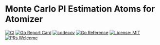 # Monte Carlo PI Estimation Atoms for Atomizer

[![CI](https://github.com/devnw/montecarlopi/workflows/CI/badge.svg)](https://github.com/devnw/montecarlopi/actions)
[![Go Report Card](https://goreportcard.com/badge/atomizer.io/montecarlopi)](https://goreportcard.com/report/atomizer.io/montecarlopi)
[![codecov](https://codecov.io/gh/devnw/montecarlopi/branch/main/graph/badge.svg)](https://codecov.io/gh/devnw/montecarlopi)
[![Go Reference](https://pkg.go.dev/badge/atomizer.io/montecarlopi.svg)](https://pkg.go.dev/atomizer.io/montecarlopi)
[![License: MIT](https://img.shields.io/badge/License-MIT-yellow.svg)](https://opensource.org/licenses/MIT)
[![PRs Welcome](https://img.shields.io/badge/PRs-welcome-brightgreen.svg)](http://makeapullrequest.com)

